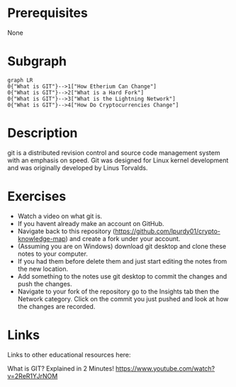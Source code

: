# Prerequisites
None

# Subgraph

```mermaid
graph LR
0{"What is GIT"}-->1["How Etherium Can Change"]
0{"What is GIT"}-->2["What is a Hard Fork"]
0{"What is GIT"}-->3["What is the Lightning Network"]
0{"What is GIT"}-->4["How Do Cryptocurrencies Change"]
```



# Description
git is a distributed revision control and source code management system with an emphasis on speed. Git was designed for Linux kernel development and was originally developed by Linus Torvalds.

# Exercises
- Watch a video on what git is.
- If you havent already make an account on GitHub.
- Navigate back to this repository (https://github.com/lpurdy01/crypto-knowledge-map) and create a fork under your account.
- (Assuming you are on Windows) download git desktop and clone these notes to your computer. 
- If you had them before delete them and just start editing the notes from the new location. 
- Add something to the notes use git desktop to commit the changes and push the changes.
- Navigate to your fork of the repository go to the Insights tab then the Network category. Click on the commit you just pushed and look at how the changes are recorded.

# Links
Links to other educational resources here:

What is GIT? Explained in 2 Minutes! https://www.youtube.com/watch?v=2ReR1YJrNOM

